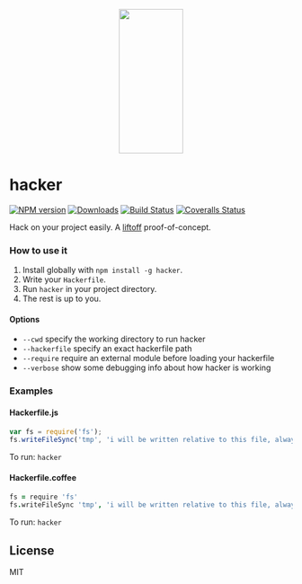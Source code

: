 <p align="center">
  <a href="http://gulpjs.com">
    <img height="257" width="114" src="https://raw.githubusercontent.com/gulpjs/artwork/master/gulp-2x.png">
  </a>
</p>

# hacker

[![NPM version][npm-image]][npm-url] [![Downloads][downloads-image]][npm-url] [![Build Status][ci-image]][ci-url] [![Coveralls Status][coveralls-image]][coveralls-url]

Hack on your project easily. A [liftoff](https://github.com/gulpjs/liftoff) proof-of-concept.

### How to use it

1. Install globally with `npm install -g hacker`.
2. Write your `Hackerfile`.
3. Run `hacker` in your project directory.
4. The rest is up to you.

#### Options

- `--cwd` specify the working directory to run hacker
- `--hackerfile` specify an exact hackerfile path
- `--require` require an external module before loading your hackerfile
- `--verbose` show some debugging info about how hacker is working

### Examples

#### Hackerfile.js

```js
var fs = require('fs');
fs.writeFileSync('tmp', 'i will be written relative to this file, always.');
```

To run:
`hacker`

#### Hackerfile.coffee

```coffeescript
fs = require 'fs'
fs.writeFileSync 'tmp', 'i will be written relative to this file, always.'
```

To run:
`hacker`

## License

MIT

<!-- prettier-ignore-start -->
[downloads-image]: https://img.shields.io/npm/dm/hacker.svg?style=flat-square
[npm-url]: https://www.npmjs.com/package/hacker
[npm-image]: https://img.shields.io/npm/v/hacker.svg?style=flat-square

[ci-url]: https://github.com/gulpjs/hacker/actions?query=workflow:dev
[ci-image]: https://img.shields.io/github/workflow/status/gulpjs/hacker/dev?style=flat-square

[coveralls-url]: https://coveralls.io/r/gulpjs/hacker
[coveralls-image]: https://img.shields.io/coveralls/gulpjs/hacker/master.svg?style=flat-square
<!-- prettier-ignore-end -->
